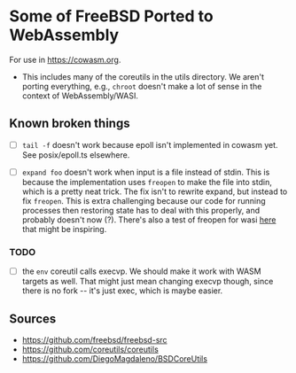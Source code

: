 # Some of FreeBSD Ported to WebAssembly

For use in https://cowasm.org.

- This includes many of the coreutils in the utils directory. We aren't porting everything, e.g., `chroot` doesn't make a lot of sense in the context of WebAssembly/WASI.

## Known broken things

- [ ] `tail -f` doesn't work because epoll isn't implemented in cowasm yet. See posix/epoll.ts elsewhere.

- [ ] `expand foo` doesn't work when input is a file instead of stdin. This is because the implementation uses `freopen` to make the file into stdin, which is a pretty neat trick.  The fix isn't to rewrite expand, but instead to fix `freopen`. This is extra challenging because our code for running processes then restoring state has to deal with this properly, and probably doesn't now (?).  There's also a test of freopen for wasi [here](https://github.com/nodejs/node/blob/main/test/wasi/c/freopen.c) that might be inspiring.

### TODO

- [ ] the `env` coreutil calls execvp.  We should make it work with WASM targets as well.  That might just mean changing execvp though, since there is no fork \-\- it's just exec, which is maybe easier.

## Sources

- https://github.com/freebsd/freebsd-src
- https://github.com/coreutils/coreutils
- https://github.com/DiegoMagdaleno/BSDCoreUtils

